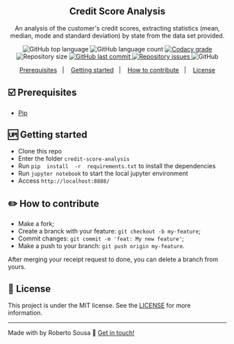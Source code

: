 
<h2 align="center">
	Credit Score Analysis
</h2>

<p align="center">
An analysis of the customer's credit scores, extracting statistics (mean, median, mode and standard deviation) by state from the data set provided.
</p>
<p align="center">
  <img alt="GitHub top language" src="https://img.shields.io/github/languages/top/robertosousa1/credit-score-analysis.svg">
  
  <img alt="GitHub language count" src="https://img.shields.io/github/languages/count/robertosousa1/credit-score-analysis.svg">
  
  <a href="https://www.codacy.com/app/robertosousa1/credit-score-analysis?utm_source=github.com&amp;utm_medium=referral&amp;utm_content=robertosousa1/credit-score-analysis&amp;utm_campaign=Badge_Grade">
    <img alt="Codacy grade" src="https://img.shields.io/codacy/grade/70c8e79c83b442278f6c276ebf117ae4.svg">
  </a>

  
  <img alt="Repository size" src="https://img.shields.io/github/repo-size/robertosousa1/credit-score-analysis.svg">
  <a href="https://github.com/robertosousa1/credit-score-analysis/commits/master">
    <img alt="GitHub last commit" src="https://img.shields.io/github/last-commit/robertosousa1/credit-score-analysis.svg">
  </a>
  
  <a href="https://github.com/robertosousa1/credit-score-analysis/issues">
    <img alt="Repository issues" src="https://img.shields.io/github/issues/robertosousa1/credit-score-analysis.svg">
  </a>

  <img alt="GitHub" src="https://img.shields.io/github/license/robertosousa1/credit-score-analysis.svg">   
</p>

<p align="center">
  <a href="#ballot_box_with_check-prerequisites">Prerequisites</a>&nbsp;&nbsp;&nbsp;|&nbsp;&nbsp;&nbsp;
    <a href="#up-getting-started">Getting started</a>&nbsp;&nbsp;&nbsp;|&nbsp;&nbsp;&nbsp;
  <a href="#pencil2-how-to-contribute">How to contribute</a>&nbsp;&nbsp;&nbsp;|&nbsp;&nbsp;&nbsp;
  <a href="#memo-license">License</a>
</p>

## [](#prerequisites):ballot_box_with_check: Prerequisites
-   [Pip](https://pypi.org/project/pip/)

## [](#getting-started):up: Getting started

-   Clone this repo
-  Enter the folder `credit-score-analysis`
-  Run `pip  install  -r  requirements.txt` to install the dependencies
-  Run  `jupyter notebook`  to start the local jupyter environment
-  Access  `http://localhost:8888/`

## [](#how-to-contribute):pencil2: How to contribute

-   Make a fork;
-   Create a branck with your feature:  `git checkout -b my-feature`;
-   Commit changes:  `git commit -m 'feat: My new feature'`;
-   Make a push to your branch:  `git push origin my-feature`.

After merging your receipt request to done, you can delete a branch from yours.

## [](#license):memo: License
This project is under the MIT license. See the [LICENSE]([[https://github.com/robertosousa1/credit-score-analysis/blob/master/LICENSE](https://github.com/robertosousa1/credit-score-analysis/blob/master/LICENSE)]) for more information.

----------

Made with by Roberto Sousa  👋  [Get in touch!](https://www.linkedin.com/in/robertosousa01/)
